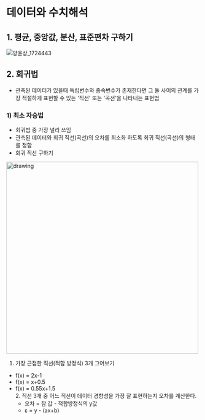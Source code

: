 # 데이터와 수치해석

## 1. 평균, 중앙값, 분산, 표준편차 구하기
![양윤상_1724443](https://user-images.githubusercontent.com/46489446/119249008-4b8c2700-bbd0-11eb-9677-aba78ad3fe1c.png)


## 2. 회귀법
- 관측된 데이터가 있을때 독립변수와 종속변수가 존재한다면 그 둘 사이의 관계를 가장 적절하게 표현할 수 있는 '직선' 또는 '곡선'을 나타내는 표현법


### 1) 최소 자승법
  - 회귀법 중 가장 널리 쓰임
  - 관측된 데이터와 회귀 직선(곡선)의 오차를 최소화 하도록 회귀 직선(곡선)의 형태를 정함
  - 회귀 직선 구하기
  
<img src="https://user-images.githubusercontent.com/46489446/119249325-9870fd00-bbd2-11eb-9f72-4b283a399e82.png" alt="drawing" width="500"/>

  1. 가장 근접한 직선(적합 방정식) 3개 그어보기
- f(x) = 2x-1
- f(x) = x+0.5
- f(x) = 0.55x+1.5
\
  2. 직선 3개 중 어느 직선이 데이터 경향성을 가장 잘 표현하는지 오차를 계산한다.
    - 오차 = 참 값 - 적합방정식의 y값
    - ε = y - (ax+b)
    
